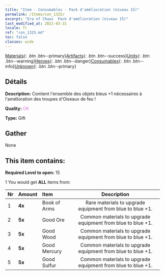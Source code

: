 ```yaml
---
title: "Item - Consumables - Pack d'amélioration (niveau 15)"
permalink: /Items/con_1325/
excerpt: "Era of Chaos  Pack d'amélioration (niveau 15)"
last_modified_at: 2021-03-31
locale: fr
ref: "con_1325.md"
toc: false
classes: wide
---
```

 [Materials](/fr/Items/){: .btn .btn--primary}[Artifacts](/fr/Items/Artifacts/){: .btn .btn--success}[Units](/fr/Items/Units/){: .btn .btn--warning}[Heroes](/fr/Items/Heroes/){: .btn .btn--danger}[Consumables](/fr/Items/Consumables/){: .btn .btn--info}[Unknown](/fr/Items/Unknown/){: .btn .btn--primary}

## Détails
 **Description:** Contient l'ensemble des objets bleus +1 nécessaires à l'amélioration des troupes d'Oiseaux de feu !

 **Quality:** <span style="color: #DA70D6">OK</span>

 **Type:** Gift

## Gather

  None

## This item contains:

 **Required Level to open:** 15

 1 You would get **ALL** items  from:

  | Nr | Amount |     Item    | Description |
  |:---|:-------|:------------|:-----------:|
  | 1 |  **4x** | Book of Arms | Rare materials to upgrade equipment from blue to blue +1.  | 
  | 2 |  **5x** | Good Ore | Common materials to upgrade equipment from blue to blue +1.  | 
  | 3 |  **5x** | Good Wood | Common materials to upgrade equipment from blue to blue +1.  | 
  | 4 |  **5x** | Good Mercury | Common materials to upgrade equipment from blue to blue +1.  | 
  | 5 |  **5x** | Good Sulfur | Common materials to upgrade equipment from blue to blue +1.  | 
